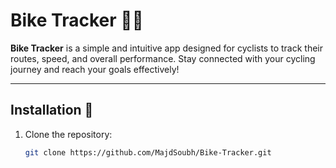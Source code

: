 # Bike Tracker 🚴‍♂️

**Bike Tracker** is a simple and intuitive app designed for cyclists to track their routes, speed, and overall performance. Stay connected with your cycling journey and reach your goals effectively!

---

## Installation 🚀

1. Clone the repository:
   ```bash
   git clone https://github.com/MajdSoubh/Bike-Tracker.git
   ```
